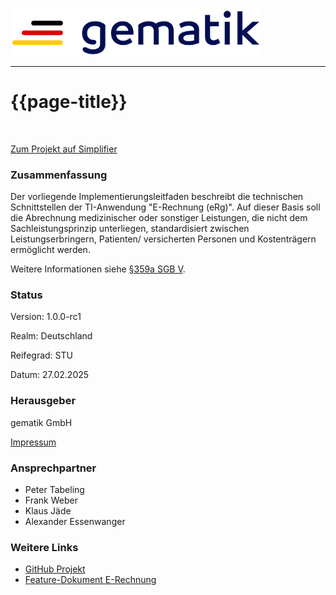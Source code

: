 <img src="https://raw.githubusercontent.com/gematik/spec-ISiK-Basismodul/master-isik-stufe-2/Material/Gematik_Logo_Flag.png" alt="gematik logo" width="400"/>

----

# {{page-title}}

<br>

<a href="https://simplifier.net/e-rechnung/~introduction" class="btn btn-primary">Zum Projekt auf Simplifier</a>


### Zusammenfassung
Der vorliegende Implementierungsleitfaden beschreibt die technischen Schnittstellen der TI-Anwendung "E-Rechnung (eRg)". Auf dieser Basis soll die Abrechnung medizinischer oder sonstiger Leistungen, die nicht dem Sachleistungsprinzip unterliegen, standardisiert zwischen Leistungserbringern, Patienten/
versicherten Personen und Kostenträgern ermöglicht werden.

Weitere Informationen siehe [§359a SGB V](https://www.gesetze-im-internet.de/sgb_5/__359a.html).

### Status

Version: 1.0.0-rc1

Realm: Deutschland

Reifegrad: STU <!-- Draft, STU (Standard for Trial Use) oder Normativ--> 

Datum: 27.02.2025

### Herausgeber

gematik GmbH

[Impressum](https://www.gematik.de/impressum/)

### Ansprechpartner
* Peter Tabeling
* Frank Weber
* Klaus Jäde
* Alexander Essenwanger

### Weitere Links
<!-- z. B. Beschreibungen des UseCases, Datenmodell, ges. Vorgaben, fachliche Anforderungen, relevante Spezifikationen-->
* [GitHub Projekt](https://github.com/gematik/spec-E-Rechnung)
* [Feature-Dokument E-Rechnung](https://gemspec.gematik.de/prereleases/Draft_E-Rechnung/)










